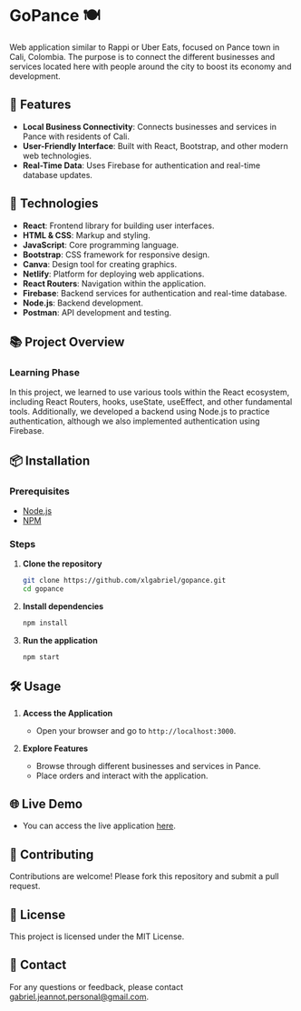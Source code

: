 # GoPance 🍽️

Web application similar to Rappi or Uber Eats, focused on Pance town in Cali, Colombia. The purpose is to connect the different businesses and services located here with people around the city to boost its economy and development.

## 🌟 Features

- **Local Business Connectivity**: Connects businesses and services in Pance with residents of Cali.
- **User-Friendly Interface**: Built with React, Bootstrap, and other modern web technologies.
- **Real-Time Data**: Uses Firebase for authentication and real-time database updates.

## 🚀 Technologies

- **React**: Frontend library for building user interfaces.
- **HTML & CSS**: Markup and styling.
- **JavaScript**: Core programming language.
- **Bootstrap**: CSS framework for responsive design.
- **Canva**: Design tool for creating graphics.
- **Netlify**: Platform for deploying web applications.
- **React Routers**: Navigation within the application.
- **Firebase**: Backend services for authentication and real-time database.
- **Node.js**: Backend development.
- **Postman**: API development and testing.

## 📚 Project Overview

### Learning Phase

In this project, we learned to use various tools within the React ecosystem, including React Routers, hooks, useState, useEffect, and other fundamental tools. Additionally, we developed a backend using Node.js to practice authentication, although we also implemented authentication using Firebase.

## 📦 Installation

### Prerequisites

- [Node.js](https://nodejs.org/)
- [NPM](https://www.npmjs.com/)

### Steps

1. **Clone the repository**
    ```sh
    git clone https://github.com/xlgabriel/gopance.git
    cd gopance
    ```

2. **Install dependencies**
    ```sh
    npm install
    ```

3. **Run the application**
    ```sh
    npm start
    ```

## 🛠️ Usage

1. **Access the Application**
    - Open your browser and go to `http://localhost:3000`.

2. **Explore Features**
    - Browse through different businesses and services in Pance.
    - Place orders and interact with the application.

## 🌐 Live Demo

- You can access the live application [here](https://gopance.netlify.app/).

## 🤝 Contributing

Contributions are welcome! Please fork this repository and submit a pull request.

## 📝 License

This project is licensed under the MIT License.

## 📧 Contact

For any questions or feedback, please contact [gabriel.jeannot.personal@gmail.com](mailto:gabriel.jeannot.personal@gmail.com).

